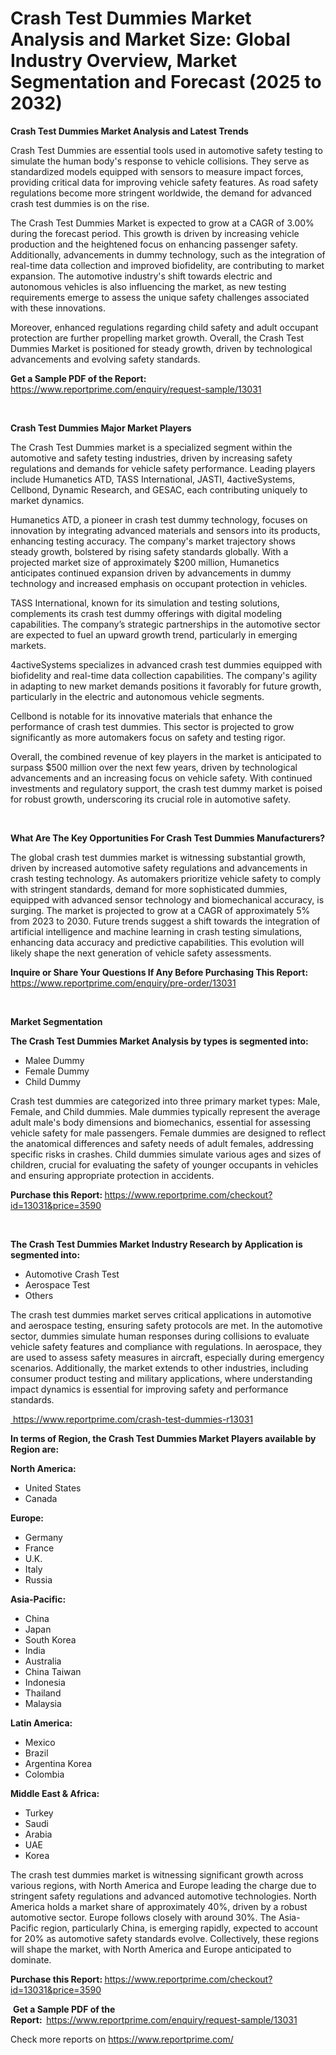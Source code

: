 <p><h1>Crash Test Dummies Market Analysis and Market Size: Global Industry Overview, Market Segmentation and Forecast (2025 to 2032)</h1></p><p><strong>Crash Test Dummies Market Analysis and Latest Trends</strong></p>
<p><p>Crash Test Dummies are essential tools used in automotive safety testing to simulate the human body's response to vehicle collisions. They serve as standardized models equipped with sensors to measure impact forces, providing critical data for improving vehicle safety features. As road safety regulations become more stringent worldwide, the demand for advanced crash test dummies is on the rise.</p><p>The Crash Test Dummies Market is expected to grow at a CAGR of 3.00% during the forecast period. This growth is driven by increasing vehicle production and the heightened focus on enhancing passenger safety. Additionally, advancements in dummy technology, such as the integration of real-time data collection and improved biofidelity, are contributing to market expansion. The automotive industry's shift towards electric and autonomous vehicles is also influencing the market, as new testing requirements emerge to assess the unique safety challenges associated with these innovations.  </p><p>Moreover, enhanced regulations regarding child safety and adult occupant protection are further propelling market growth. Overall, the Crash Test Dummies Market is positioned for steady growth, driven by technological advancements and evolving safety standards.</p></p>
<p><strong>Get a Sample PDF of the Report:&nbsp;</strong> <a href="https://www.reportprime.com/enquiry/request-sample/13031?utm_campaign=3573&utm_medium=2&utm_source=Github&utm_content=ia&utm_term=19032025&utm_id=crash-test-dummies">https://www.reportprime.com/enquiry/request-sample/13031</a></p>
<p>&nbsp;</p>
<p><strong>Crash Test Dummies Major Market Players</strong></p>
<p><p>The Crash Test Dummies market is a specialized segment within the automotive and safety testing industries, driven by increasing safety regulations and demands for vehicle safety performance. Leading players include Humanetics ATD, TASS International, JASTI, 4activeSystems, Cellbond, Dynamic Research, and GESAC, each contributing uniquely to market dynamics.</p><p>Humanetics ATD, a pioneer in crash test dummy technology, focuses on innovation by integrating advanced materials and sensors into its products, enhancing testing accuracy. The company's market trajectory shows steady growth, bolstered by rising safety standards globally. With a projected market size of approximately $200 million, Humanetics anticipates continued expansion driven by advancements in dummy technology and increased emphasis on occupant protection in vehicles.</p><p>TASS International, known for its simulation and testing solutions, complements its crash test dummy offerings with digital modeling capabilities. The company’s strategic partnerships in the automotive sector are expected to fuel an upward growth trend, particularly in emerging markets. </p><p>4activeSystems specializes in advanced crash test dummies equipped with biofidelity and real-time data collection capabilities. The company's agility in adapting to new market demands positions it favorably for future growth, particularly in the electric and autonomous vehicle segments.</p><p>Cellbond is notable for its innovative materials that enhance the performance of crash test dummies. This sector is projected to grow significantly as more automakers focus on safety and testing rigor. </p><p>Overall, the combined revenue of key players in the market is anticipated to surpass $500 million over the next few years, driven by technological advancements and an increasing focus on vehicle safety. With continued investments and regulatory support, the crash test dummy market is poised for robust growth, underscoring its crucial role in automotive safety.</p></p>
<p>&nbsp;</p>
<p><strong>What Are The Key Opportunities For Crash Test Dummies Manufacturers?</strong></p>
<p><p>The global crash test dummies market is witnessing substantial growth, driven by increased automotive safety regulations and advancements in crash testing technology. As automakers prioritize vehicle safety to comply with stringent standards, demand for more sophisticated dummies, equipped with advanced sensor technology and biomechanical accuracy, is surging. The market is projected to grow at a CAGR of approximately 5% from 2023 to 2030. Future trends suggest a shift towards the integration of artificial intelligence and machine learning in crash testing simulations, enhancing data accuracy and predictive capabilities. This evolution will likely shape the next generation of vehicle safety assessments.</p></p>
<p><strong>Inquire or Share Your Questions If Any Before Purchasing This Report:</strong> <a href="https://www.reportprime.com/enquiry/pre-order/13031?utm_campaign=3573&utm_medium=2&utm_source=Github&utm_content=ia&utm_term=19032025&utm_id=crash-test-dummies">https://www.reportprime.com/enquiry/pre-order/13031</a></p>
<p>&nbsp;</p>
<p><strong>Market Segmentation</strong></p>
<p><strong>The Crash Test Dummies Market Analysis by types is segmented into:</strong></p>
<p><ul><li>Malee Dummy</li><li>Female Dummy</li><li>Child Dummy</li></ul></p>
<p><p>Crash test dummies are categorized into three primary market types: Male, Female, and Child dummies. Male dummies typically represent the average adult male's body dimensions and biomechanics, essential for assessing vehicle safety for male passengers. Female dummies are designed to reflect the anatomical differences and safety needs of adult females, addressing specific risks in crashes. Child dummies simulate various ages and sizes of children, crucial for evaluating the safety of younger occupants in vehicles and ensuring appropriate protection in accidents.</p></p>
<p><strong>Purchase this Report:&nbsp;</strong><a href="https://www.reportprime.com/checkout?id=13031&price=3590&utm_campaign=3573&utm_medium=2&utm_source=Github&utm_content=ia&utm_term=19032025&utm_id=crash-test-dummies">https://www.reportprime.com/checkout?id=13031&price=3590</a></p>
<p>&nbsp;</p>
<p><strong>The Crash Test Dummies Market Industry Research by Application is segmented into:</strong></p>
<p><ul><li>Automotive Crash Test</li><li>Aerospace Test</li><li>Others</li></ul></p>
<p><p>The crash test dummies market serves critical applications in automotive and aerospace testing, ensuring safety protocols are met. In the automotive sector, dummies simulate human responses during collisions to evaluate vehicle safety features and compliance with regulations. In aerospace, they are used to assess safety measures in aircraft, especially during emergency scenarios. Additionally, the market extends to other industries, including consumer product testing and military applications, where understanding impact dynamics is essential for improving safety and performance standards.</p></p>
<p><a href="https://www.reportprime.com/crash-test-dummies-r13031?utm_campaign=3573&utm_medium=2&utm_source=Github&utm_content=ia&utm_term=19032025&utm_id=crash-test-dummies">&nbsp;https://www.reportprime.com/crash-test-dummies-r13031</a></p>
<p><strong>In terms of Region, the Crash Test Dummies Market Players available by Region are:</strong></p>
<p>
    <p> <strong> North America: </strong>
        <ul>
            <li>United States</li>
            <li>Canada</li>
        </ul>
        </p> 
    <p> <strong> Europe: </strong>
        <ul>
            <li>Germany</li>
            <li>France</li>
            <li>U.K.</li>
            <li>Italy</li>
            <li>Russia</li>
        </ul>
        </p> 
    <p> <strong> Asia-Pacific: </strong>
        <ul>
            <li>China</li>
            <li>Japan</li>
            <li>South Korea</li>
            <li>India</li>
            <li>Australia</li>
            <li>China Taiwan</li>
            <li>Indonesia</li>
            <li>Thailand</li>
            <li>Malaysia</li>
        </ul>
        </p> 
    <p> <strong> Latin America: </strong>
        <ul>
            <li>Mexico</li>
            <li>Brazil</li>
            <li>Argentina Korea</li>
            <li>Colombia</li>
        </ul>
        </p> 
    <p> <strong> Middle East & Africa: </strong>
        <ul>
            <li>Turkey</li>
            <li>Saudi</li>
            <li>Arabia</li>
            <li>UAE</li>
            <li>Korea</li>
        </ul>
    </p>
    </p>
<p><p>The crash test dummies market is witnessing significant growth across various regions, with North America and Europe leading the charge due to stringent safety regulations and advanced automotive technologies. North America holds a market share of approximately 40%, driven by a robust automotive sector. Europe follows closely with around 30%. The Asia-Pacific region, particularly China, is emerging rapidly, expected to account for 20% as automotive safety standards evolve. Collectively, these regions will shape the market, with North America and Europe anticipated to dominate.</p></p>
<p><strong>Purchase this Report: </strong><a href="https://www.reportprime.com/checkout?id=13031&price=3590&utm_campaign=3573&utm_medium=2&utm_source=Github&utm_content=ia&utm_term=19032025&utm_id=crash-test-dummies">https://www.reportprime.com/checkout?id=13031&price=3590</a></p>
<p>&nbsp;<strong>Get a Sample PDF of the Report:&nbsp;&nbsp;</strong><a href="https://www.reportprime.com/enquiry/request-sample/13031?utm_campaign=3573&utm_medium=2&utm_source=Github&utm_content=ia&utm_term=19032025&utm_id=crash-test-dummies">https://www.reportprime.com/enquiry/request-sample/13031</a></p>
<p><strong></strong></p>
<p>Check more reports on <a href="https://www.reportprime.com/?utm_campaign=3573&utm_medium=2&utm_source=Github&utm_content=ia&utm_term=19032025&utm_id=crash-test-dummies">https://www.reportprime.com/</a></p>